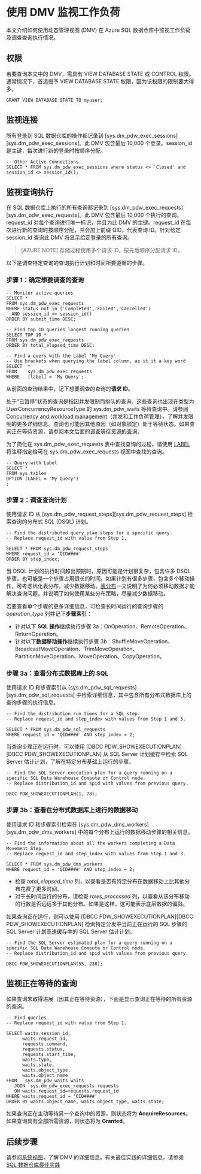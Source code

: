 <properties
   pageTitle="使用 DMV 监视工作负荷 | Azure"
   description="了解如何使用 DMV 监视工作负荷。"
   services="sql-data-warehouse"
   documentationCenter="NA"
   authors="sonyam"
   manager="barbkess"
   editor=""/>  


<tags
   ms.service="sql-data-warehouse"
   ms.devlang="NA"
   ms.topic="article"
   ms.tgt_pltfrm="NA"
   ms.workload="data-services"
   ms.date="10/31/2016"
   wacn.date="01/04/2017"
   ms.author="sonyama;barbkess"/>  


# 使用 DMV 监视工作负荷
本文介绍如何使用动态管理视图 (DMV) 在 Azure SQL 数据仓库中监视工作负荷及调查查询执行情况。

## 权限
若要查询本文中的 DMV，需具有 VIEW DATABASE STATE 或 CONTROL 权限。通常情况下，首选授予 VIEW DATABASE STATE 权限，因为该权限的限制要大得多。


	GRANT VIEW DATABASE STATE TO myuser;


## 监视连接

所有登录到 SQL 数据仓库的操作都记录到 [sys.dm\_pdw\_exec\_sessions][sys.dm_pdw_exec_sessions]。此 DMV 包含最后 10,000 个登录。session\_id 是主键，每次进行新的登录时按顺序分配。


	-- Other Active Connections
	SELECT * FROM sys.dm_pdw_exec_sessions where status <> 'Closed' and session_id <> session_id();


## 监视查询执行

在 SQL 数据仓库上执行的所有查询都记录到 [sys.dm\_pdw\_exec\_requests][sys.dm_pdw_exec_requests]。此 DMV 包含最后 10,000 个执行的查询。request\_id 对每个查询进行唯一标识，并且为此 DMV 的主键。request\_id 在每次进行新的查询时按顺序分配，并会加上前缀 QID，代表查询 ID。针对给定 session\_id 查询此 DMV 将显示给定登录的所有查询。

>[AZURE.NOTE] 存储过程使用多个请求 ID。按先后顺序分配请求 ID。

以下是调查特定查询的查询执行计划和时间所要遵循的步骤。

### 步骤 1：确定想要调查的查询


	-- Monitor active queries
	SELECT * 
	FROM sys.dm_pdw_exec_requests 
	WHERE status not in ('Completed','Failed','Cancelled')
	  AND session_id <> session_id()
	ORDER BY submit_time DESC;

	-- Find top 10 queries longest running queries
	SELECT TOP 10 * 
	FROM sys.dm_pdw_exec_requests 
	ORDER BY total_elapsed_time DESC;

	-- Find a query with the Label 'My Query'
	-- Use brackets when querying the label column, as it it a key word
	SELECT  *
	FROM    sys.dm_pdw_exec_requests
	WHERE   [label] = 'My Query';


从前面的查询结果中，记下想要调查的查询的**请求 ID**。

处于“已暂停”状态的查询是指因并发限制而排队的查询。这些查询也出现在类型为 UserConcurrencyResourceType 的 sys.dm\_pdw\_waits 等待查询中。请参阅 [Concurrency and workload management][Concurrency and workload management]（并发和工作负荷管理），了解并发限制的更多详细信息。查询也可能因其他原因（如对象锁定）处于等待状态。如果查询正在等待资源，请参阅本文后面的[调查等待资源的查询][Investigating queries waiting for resources]。

为了简化在 sys.dm\_pdw\_exec\_requests 表中查找查询的过程，请使用 [LABEL][LABEL] 将注释指定给可在 sys.dm\_pdw\_exec\_requests 视图中查找的查询。


	-- Query with Label
	SELECT *
	FROM sys.tables
	OPTION (LABEL = 'My Query')
	;


### 步骤 2：调查查询计划
使用请求 ID 从 [sys.dm\_pdw\_request\_steps][sys.dm_pdw_request_steps] 检索查询的分布式 SQL (DSQL) 计划。

	-- Find the distributed query plan steps for a specific query.
	-- Replace request_id with value from Step 1.

	SELECT * FROM sys.dm_pdw_request_steps
	WHERE request_id = 'QID####'
	ORDER BY step_index;

当 DSQL 计划的执行时间超出预期时，原因可能是计划很复杂，包含许多 DSQL 步骤，也可能是一个步骤占用很长的时间。如果计划有很多步骤，包含多个移动操作，可考虑优化表分布，减少数据移动。[表分布][Table distribution]一文说明了为何必须移动数据才能解决查询问题，并说明了如何使用某些分布策略，尽量减少数据移动。

若要查看单个步骤的更多详细信息，可检查长时间运行的查询步骤的 *operation\_type* 列并记下**步骤索引**：

- 针对以下 **SQL 操作**继续执行步骤 3a：OnOperation、RemoteOperation、ReturnOperation。
- 针对以下**数据移动操作**继续执行步骤 3b：ShuffleMoveOperation、BroadcastMoveOperation、TrimMoveOperation、PartitionMoveOperation、MoveOperation、CopyOperation。

### 步骤 3a：查看分布式数据库上的 SQL
使用请求 ID 和步骤索引从 [sys.dm\_pdw\_sql\_requests][sys.dm_pdw_sql_requests] 中检索详细信息，其中包含所有分布式数据库上的查询步骤的执行信息。


	-- Find the distribution run times for a SQL step.
	-- Replace request_id and step_index with values from Step 1 and 3.

	SELECT * FROM sys.dm_pdw_sql_requests
	WHERE request_id = 'QID####' AND step_index = 2;


当查询步骤正在运行时，可以使用 [DBCC PDW\_SHOWEXECUTIONPLAN][DBCC PDW_SHOWEXECUTIONPLAN] 从 SQL Server 计划缓存中检索 SQL Server 估计计划，了解在特定分布基础上运行的步骤。


	-- Find the SQL Server execution plan for a query running on a specific SQL Data Warehouse Compute or Control node.
	-- Replace distribution_id and spid with values from previous query.

	DBCC PDW_SHOWEXECUTIONPLAN(1, 78);


### 步骤 3b：查看在分布式数据库上进行的数据移动
使用请求 ID 和步骤索引检索在 [sys.dm\_pdw\_dms\_workers][sys.dm_pdw_dms_workers] 中的每个分布上运行的数据移动步骤的相关信息。


	-- Find the information about all the workers completing a Data Movement Step.
	-- Replace request_id and step_index with values from Step 1 and 3.

	SELECT * FROM sys.dm_pdw_dms_workers
	WHERE request_id = 'QID####' AND step_index = 2;


- 检查 *total\_elapsed\_time* 列，以查看是否有特定分布在数据移动上比其他分布花费了更多时间。
- 对于长时间运行的分布，请检查 *rows\_processed* 列，以查看从该分布移动的行数是否远远多于其他分布。如果是这样，这可能表示底层数据的偏斜。

如果查询正在运行，则可以使用 [DBCC PDW\_SHOWEXECUTIONPLAN][DBCC PDW_SHOWEXECUTIONPLAN] 检索特定分发中当前正在运行的 SQL 步骤的 SQL Server 计划高速缓存中的 SQL Server 估计计划。


	-- Find the SQL Server estimated plan for a query running on a specific SQL Data Warehouse Compute or Control node.
	-- Replace distribution_id and spid with values from previous query.

	DBCC PDW_SHOWEXECUTIONPLAN(55, 238);

<a name="waiting"></a>

## 监视正在等待的查询
如果查询未取得进展（因其正在等待资源），下面是显示查询正在等待的所有资源的查询。


	-- Find queries 
	-- Replace request_id with value from Step 1.

	SELECT waits.session_id,
	      waits.request_id,  
	      requests.command,
	      requests.status,
	      requests.start_time,  
	      waits.type,
	      waits.state,
	      waits.object_type,
	      waits.object_name
	FROM   sys.dm_pdw_waits waits
	   JOIN  sys.dm_pdw_exec_requests requests
	   ON waits.request_id=requests.request_id
	WHERE waits.request_id = 'QID####'
	ORDER BY waits.object_name, waits.object_type, waits.state;


如果查询正在主动等待另一个查询中的资源，则状态将为 **AcquireResources**。如果查询具有全部所需资源，则状态将为 **Granted**。

## 后续步骤
请参阅[系统视图][System views]，了解 DMV 的详细信息。有关最佳实践的详细信息，请参阅 [SQL 数据仓库最佳实践][SQL Data Warehouse best practices]

<!--Image references-->


<!--Article references-->
[Manage overview]: /documentation/articles/sql-data-warehouse-overview-manage/
[SQL Data Warehouse best practices]: /documentation/articles/sql-data-warehouse-best-practices/
[System views]: /documentation/articles/sql-data-warehouse-reference-tsql-system-views/
[Table distribution]: /documentation/articles/sql-data-warehouse-tables-distribute/
[Concurrency and workload management]: /documentation/articles/sql-data-warehouse-develop-concurrency/
[Investigating queries waiting for resources]: /documentation/articles/sql-data-warehouse-manage-monitor/#waiting

<!--MSDN references-->
[sys.dm\_pdw\_dms\_workers]: http://msdn.microsoft.com/zh-cn/library/mt203878.aspx
[sys.dm\_pdw\_exec\_requests]: http://msdn.microsoft.com/zh-cn/library/mt203887.aspx
[sys.dm\_pdw\_exec\_sessions]: http://msdn.microsoft.com/zh-cn/library/mt203883.aspx
[sys.dm\_pdw\_request\_steps]: http://msdn.microsoft.com/zh-cn/library/mt203913.aspx
[sys.dm\_pdw\_sql\_requests]: http://msdn.microsoft.com/zh-cn/library/mt203889.aspx
[DBCC PDW\_SHOWEXECUTIONPLAN]: http://msdn.microsoft.com/zh-cn/library/mt204017.aspx
[DBCC PDW_SHOWSPACEUSED]: http://msdn.microsoft.com/zh-cn/library/mt204028.aspx
[LABEL]: https://msdn.microsoft.com/zh-cn/library/ms190322.aspx

<!---HONumber=Mooncake_Quality_Review_0104_2017-->